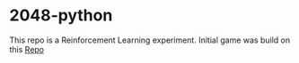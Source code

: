 2048-python
===========

This repo is a Reinforcement Learning experiment.
Initial game was build on this  [Repo](https://github.com/yangshun/2048-python)

